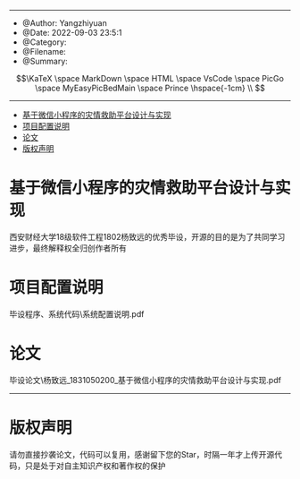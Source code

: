 <!--
 *  ┌─────────────────────────────────────────────────────────────┐
 *  │┌───┬───┬───┬───┬───┬───┬───┬───┬───┬───┬───┬───┬───┬───┬───┐│
 *  ││Esc│!1 │@2 │#3 │$4 │%5 │^6 │&7 │*8 │(9 │)0 │_- │+= │|\ │`~ ││
 *  │├───┴─┬─┴─┬─┴─┬─┴─┬─┴─┬─┴─┬─┴─┬─┴─┬─┴─┬─┴─┬─┴─┬─┴─┬─┴─┬─┴───┤│
 *  ││ Tab │ Q │ W │ E │ R │ T │ Y │ U │ I │ O │ P │{[ │}] │ BS  ││
 *  │├─────┴┬──┴┬──┴┬──┴┬──┴┬──┴┬──┴┬──┴┬──┴┬──┴┬──┴┬──┴┬──┴─────┤│
 *  ││ Ctrl │ A │ S │ D │ F │ G │ H │ J │ K │ L │: ;│" '│ Enter  ││
 *  │├──────┴─┬─┴─┬─┴─┬─┴─┬─┴─┬─┴─┬─┴─┬─┴─┬─┴─┬─┴─┬─┴─┬─┴────┬───┤│
 *  ││ Shift  │ Z │ X │ C │ V │ B │ N │ M │< ,│> .│? /│Shift │Fn ││
 *  │└─────┬──┴┬──┴──┬┴───┴───┴───┴───┴───┴──┬┴───┴┬──┴┬─────┴───┘│
 *  │      │Fn │ Alt │         Space         │ Alt │Win│   HHKB   │
 *  │      └───┴─────┴───────────────────────┴─────┴───┘          │
 *  └─────────────────────────────────────────────────────────────┘
 * 
 * @Author         : 杨致远
 * @Date           : 2023-03-02 16:55:54
 * @lastTime       : 2023-03-02 17:03:59
 * @filePath       : \学习资料c:\Users\Administrator\Desktop\Design-and-implementation-of-disaster-relief-platform-based-on-WeChat-applet\README.md
 * @version        : 
 * @Descripttion   : 
 -->

---
 * @Author: Yangzhiyuan
 * @Date: 2022-09-03 23:5:1
 * @Category: 
 * @Filename: 
 * @Summary: 
```math
\KaTeX \space MarkDown \space HTML \space VsCode \space PicGo \space MyEasyPicBedMain \space Prince \hspace{-1cm} \\

```
---
<!-- @import "[TOC]" {cmd="toc" depthFrom=1 depthTo=6 orderedList=false} -->

<!-- code_chunk_output -->

- [基于微信小程序的灾情救助平台设计与实现](#-基于微信小程序的灾情救助平台设计与实现-)
- [项目配置说明](#-项目配置说明-)
- [论文](#-论文-)
- [版权声明](#-版权声明-)

<!-- /code_chunk_output -->

# 基于微信小程序的灾情救助平台设计与实现
西安财经大学18级软件工程1802杨致远的优秀毕设，开源的目的是为了共同学习进步，最终解释权全归创作者所有

# 项目配置说明

毕设程序、系统代码\系统配置说明.pdf

# 论文

毕设论文\杨致远_1831050200_基于微信小程序的灾情救助平台设计与实现.pdf

---

# 版权声明

请勿直接抄袭论文，代码可以复用，感谢留下您的Star，时隔一年才上传开源代码，只是处于对自主知识产权和著作权的保护